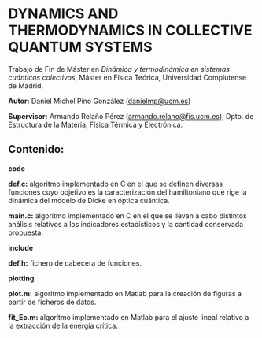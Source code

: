 # DYNAMICS AND THERMODYNAMICS IN COLLECTIVE QUANTUM SYSTEMS

Trabajo de Fin de Máster en *Dinámica y termodinámica en sistemas cuánticos colectivos*, Máster en Física Teórica, Universidad Complutense de Madrid.

  **Autor:** Daniel Michel Pino González (danielmp@ucm.es)
  
  **Supervisor:** Armando Relaño Pérez (armando.relano@fis.ucm.es), Dpto. de Estructura de la Materia, Física Térmica y Electrónica.

## Contenido:

**code**
  
  **def.c:** algoritmo implementado en C en el que se definen diversas funciones cuyo objetivo es la caracterización del hamiltoniano que rige la dinámica del modelo de Dicke en óptica cuántica.
    
  **main.c:** algoritmo implementado en C en el que se llevan a cabo distintos análisis relativos a los indicadores estadísticos y la cantidad conservada propuesta.
    
  **include**
    
   **def.h:** fichero de cabecera de funciones.
      
  **plotting**
    
   **plot.m:** algoritmo implementado en Matlab para la creación de figuras a partir de ficheros de datos.
      
   **fit_Ec.m:** algoritmo implementado en Matlab para el ajuste lineal relativo a la extracción de la energía crítica.
